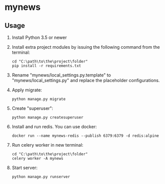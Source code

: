 # mynews

## Usage

1. Install Python 3.5 or newer
2. Install extra project modules by issuing the following command from the terminal:

    ```
    cd "C:\path\to\the\project\folder"
    pip install -r requirements.txt
    ```
3. Rename "mynews/local_settings.py.template" to "mynews/local_settings.py"
   and replace the placeholder configurations.

4. Apply migrate:

    ```
    python manage.py migrate
    ```
5. Create "superuser":

    ```
    python manage.py createsuperuser
    ```
6. Install and run redis. You can use docker:

    ```
    docker run --name mynews-redis --publish 6379:6379 -d redis:alpine
    ```
7. Run celery worker in new terminal:

    ```
    cd "C:\path\to\the\project\folder"
    celery worker -A mynews
    ```
8. Start server:

    ```
    python manage.py runserver
    ```
